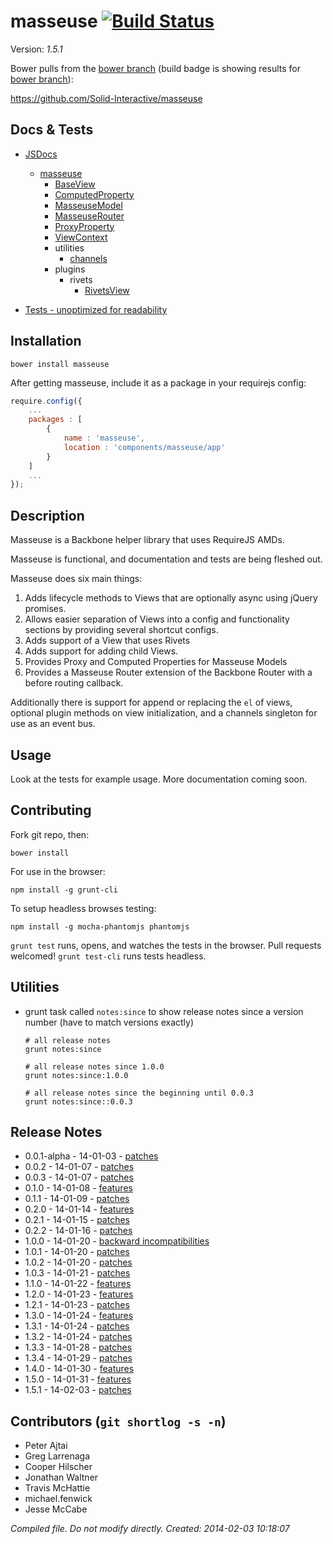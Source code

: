 # masseuse [![Build Status](https://travis-ci.org/Solid-Interactive/masseuse.png?branch=bower)](https://travis-ci.org/Solid-Interactive/masseuse)

Version: _1.5.1_

Bower pulls from the [bower branch](https://github.com/Solid-Interactive/masseuse/tree/bower) (build badge is showing results for [bower branch](https://github.com/Solid-Interactive/masseuse/tree/bower)):

https://github.com/Solid-Interactive/masseuse

## Docs & Tests

* [JSDocs](http://solid-interactive.github.io/masseuse/docs/)
    * [masseuse](http://solid-interactive.github.io/masseuse/docs/masseuse.html)
        * [BaseView](http://solid-interactive.github.io/masseuse/docs/BaseView.html)
        * [ComputedProperty](http://solid-interactive.github.io/masseuse/docs/ComputedProperty.html)
        * [MasseuseModel](http://solid-interactive.github.io/masseuse/docs/MasseuseModel.html)
        * [MasseuseRouter](http://solid-interactive.github.io/masseuse/docs/MasseuseRouter.html)
        * [ProxyProperty](http://solid-interactive.github.io/masseuse/docs/ProxyProperty.html)
        * [ViewContext](http://solid-interactive.github.io/masseuse/docs/ViewContext.html)
        * utilities
            * [channels](http://solid-interactive.github.io/masseuse/docs/channels.html)
        * plugins
            * rivets
                * [RivetsView](http://solid-interactive.github.io/masseuse/docs/RivetsView.html)

* [Tests - unoptimized for readability](http://solid-interactive.github.io/masseuse/tests/)


## Installation

```shell
bower install masseuse
```

After getting masseuse, include it as a package in your requirejs config:

```javascript
require.config({
    ...
    packages : [
        {
            name : 'masseuse',
            location : 'components/masseuse/app'
        }
    ]
    ...
});
```

## Description

Masseuse is a Backbone helper library that uses RequireJS AMDs.

Masseuse is functional, and documentation and tests are being fleshed out.

Masseuse does six main things:

1. Adds lifecycle methods to Views that are optionally async using jQuery promises.
1. Allows easier separation of Views into a config and functionality sections by providing several shortcut configs.
1. Adds support of a View that uses Rivets
1. Adds support for adding child Views.
1. Provides Proxy and Computed Properties for Masseuse Models
1. Provides a Masseuse Router extension of the Backbone Router with a before routing callback.

Additionally there is support for append or replacing the `el` of views, optional plugin methods on view initialization,
and a channels singleton for use as an event bus.

## Usage

Look at the tests for example usage. More documentation coming soon.

## Contributing

Fork git repo, then:

```shell
bower install
```

For use in the browser:

```shell
npm install -g grunt-cli
```

To setup headless browses testing:

```shell
npm install -g mocha-phantomjs phantomjs
```

`grunt test` runs, opens, and watches the tests in the browser. Pull requests welcomed!
`grunt test-cli` runs tests headless.

## Utilities

* grunt task called `notes:since` to show release notes since a version number (have to match versions exactly)

    ```shell
    # all release notes
    grunt notes:since

    # all release notes since 1.0.0
    grunt notes:since:1.0.0

    # all release notes since the beginning until 0.0.3
    grunt notes:since::0.0.3
    ```

## Release Notes

* 0.0.1-alpha - 14-01-03 - [patches](release_notes/0.0.1-alpha|14-01-03.md)
* 0.0.2 - 14-01-07 - [patches](release_notes/0.0.2|14-01-07.md)
* 0.0.3 - 14-01-07 - [patches](release_notes/0.0.3|14-01-07.md)
* 0.1.0 - 14-01-08 - [features](release_notes/0.1.0|14-01-08.md)
* 0.1.1 - 14-01-09 - [patches](release_notes/0.1.1|14-01-09.md)
* 0.2.0 - 14-01-14 - [features](release_notes/0.2.0|14-01-14.md)
* 0.2.1 - 14-01-15 - [patches](release_notes/0.2.1|14-01-15.md)
* 0.2.2 - 14-01-16 - [patches](release_notes/0.2.2|14-01-16.md)
* 1.0.0 - 14-01-20 - [backward incompatibilities](release_notes/1.0.0|14-01-20.md)
* 1.0.1 - 14-01-20 - [patches](release_notes/1.0.1|14-01-20.md)
* 1.0.2 - 14-01-20 - [patches](release_notes/1.0.2|14-01-20.md)
* 1.0.3 - 14-01-21 - [patches](release_notes/1.0.3|14-01-21.md)
* 1.1.0 - 14-01-22 - [features](release_notes/1.1.0|14-01-22.md)
* 1.2.0 - 14-01-23 - [features](release_notes/1.2.0|14-01-23.md)
* 1.2.1 - 14-01-23 - [patches](release_notes/1.2.1|14-01-23.md)
* 1.3.0 - 14-01-24 - [features](release_notes/1.3.0|14-01-24.md)
* 1.3.1 - 14-01-24 - [patches](release_notes/1.3.1|14-01-24.md)
* 1.3.2 - 14-01-24 - [patches](release_notes/1.3.2|14-01-24.md)
* 1.3.3 - 14-01-28 - [patches](release_notes/1.3.3|14-01-28.md)
* 1.3.4 - 14-01-29 - [patches](release_notes/1.3.4|14-01-29.md)
* 1.4.0 - 14-01-30 - [features](release_notes/1.4.0|14-01-30.md)
* 1.5.0 - 14-01-31 - [features](release_notes/1.5.0|14-01-31.md)
* 1.5.1 - 14-02-03 - [patches](release_notes/1.5.1|14-02-03.md)


## Contributors (`git shortlog -s -n`)

* Peter Ajtai
* Greg Larrenaga
* Cooper Hilscher
* Jonathan Waltner
* Travis McHattie
* michael.fenwick
* Jesse McCabe


_Compiled file. Do not modify directly. Created: 2014-02-03 10:18:07_
